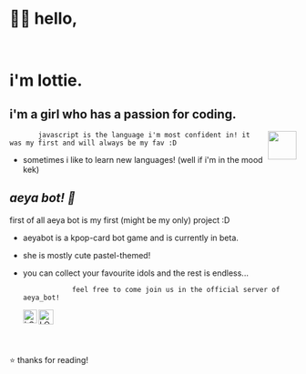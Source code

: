 # 🌱🐸 hello,
<div align="center">
	<br>
</div>

# i'm lottie. 
## i'm a girl who has a passion for coding.

<img align="right" src="https://cdn.freebiesupply.com/logos/large/2x/logo-javascript-logo-png-transparent.png" width=50 height=50 />

           javascript is the language i'm most confident in! it was my first and will always be my fav :D 
- sometimes i like to learn new languages! (well if i'm in the mood kek) 

## _aeya bot! 🌈_
first of all aeya bot is my first (might be my only) project :D 
- aeyabot is a kpop-card bot game and is currently in beta. 
- she is mostly cute pastel-themed!
- you can collect your favourite idols and the rest is endless...

                  feel free to come join us in the official server of aeya_bot!
  <a href="https://discord.gg/8MG7W3YYM6">
    <img align="left" alt="LOTTIESTEINJS | Discord" width="24px" src="https://cdn.discordapp.com/attachments/813519863032053831/853233865949446155/discordlove.png" />
  </a>
  <a href="https://discord.com/api/oauth2/authorize?client_id=849190444029968424&permissions=379968&scope=bot">
    <img align="left" alt="LOTTIESTEINJS | " width="26px" src="https://media.discordapp.net/attachments/813519863032053831/853234600176386048/a1_catcry.gif" />
  </a>

<br>

<br><br>

⭐️ thanks for reading!
